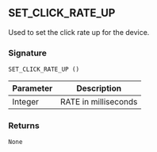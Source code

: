 ## SET\_CLICK\_RATE\_UP

Used to set the click rate up for the device.

### Signature

`SET_CLICK_RATE_UP ()`


| Parameter | Description |
| --- | --- |
| Integer | RATE in milliseconds |


### Returns

`None`
